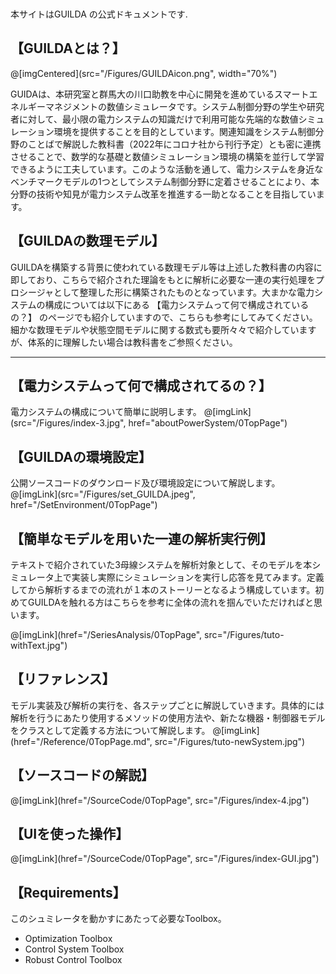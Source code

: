 
<!-- h2: align-center$set -->
# 　

本サイトはGUILDA の公式ドキュメントです.

<!-- heading: use-hash#what-is-guilda -->
## 【GUILDAとは？】

@[imgCentered](src="/Figures/GUILDAicon.png", width="70%")

GUIDAは、本研究室と群馬大の川口助教を中心に開発を進めているスマートエネルギーマネジメントの数値シミュレータです。システム制御分野の学生や研究者に対して、最小限の電力システムの知識だけで利用可能な先端的な数値シミュレーション環境を提供することを目的としています。関連知識をシステム制御分野のことばで解説した教科書（2022年にコロナ社から刊行予定）とも密に連携させることで、数学的な基礎と数値シミュレーション環境の構築を並行して学習できるように工夫しています。このような活動を通して、電力システムを身近なベンチマークモデルの1つとしてシステム制御分野に定着させることにより、本分野の技術や知見が電力システム改革を推進する一助となることを目指しています。

## 【GUILDAの数理モデル】

GUILDAを構築する背景に使われている数理モデル等は上述した教科書の内容に即しており、こちらで紹介された理論をもとに解析に必要な一連の実行処理をプロシージャとして整理した形に構築されたものとなっています。大まかな電力システムの構成については以下にある 【電力システムって何で構成されているの？】 のページでも紹介していますので、こちらも参考にしてみてください。細かな数理モデルや状態空間モデルに関する数式も要所々々で紹介していますが、体系的に理解したい場合は教科書をご参照ください。

---

## 【電力システムって何で構成されてるの？】

電力システムの構成について簡単に説明します。
@[imgLink](src="/Figures/index-3.jpg", href="aboutPowerSystem/0TopPage")

## 【GUILDAの環境設定】

公開ソースコードのダウンロード及び環境設定について解説します。
@[imgLink](src="/Figures/set_GUILDA.jpeg", href="/SetEnvironment/0TopPage")

## 【簡単なモデルを用いた一連の解析実行例】

テキストで紹介されていた3母線システムを解析対象として、そのモデルを本シミュレータ上で実装し実際にシミュレーションを実行し応答を見てみます。定義してから解析するまでの流れが１本のストーリーとなるよう構成しています。初めてGUILDAを触れる方はこちらを参考に全体の流れを掴んでいただければと思います。

@[imgLink](href="/SeriesAnalysis/0TopPage", src="/Figures/tuto-withText.jpg")

## 【リファレンス】

モデル実装及び解析の実行を、各ステップごとに解説していきます。具体的には解析を行うにあたり使用するメソッドの使用方法や、新たな機器・制御器モデルをクラスとして定義する方法について解説します。
@[imgLink](href="/Reference/0TopPage.md", src="/Figures/tuto-newSystem.jpg")

## 【ソースコードの解説】

@[imgLink](href="/SourceCode/0TopPage", src="/Figures/index-4.jpg")

## 【UIを使った操作】

@[imgLink](href="/SourceCode/0TopPage", src="/Figures/index-GUI.jpg")

## 【Requirements】

このシュミレータを動かすにあたって必要なToolbox。

- Optimization Toolbox
- Control System Toolbox
- Robust Control Toolbox
